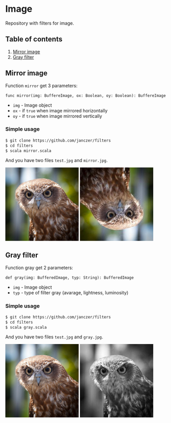 # Image

Repository with filters for image.

## Table of contents
1. [Mirror image](#mirror-image)
2. [Gray filter](#gray-filter)


## Mirror image

Function `mirror` get 3 parameters:

```
func mirror(img: BuffereImage, ox: Boolean, oy: Boolean): BuffereImage
```

- `img` - Image object
- `ox` - if `true` when image mirrored horizontally
- `oy` - if `true` when image mirrored vertically

### Simple usage

```
$ git clone https://github.com/janczer/filters
$ cd filters
$ scala mirror.scala
```

And you have two files `test.jpg` and `mirror.jpg`.

![eagle](test.jpg)
![eagle](mirror.jpg)

## Gray filter

Function gray get 2 parameters:

```
def gray(img: BufferedImage, typ: String): BufferedImage
```

- `img` - Image object
- `typ` - type of filter gray (avarage, lightness, luminosity)

### Simple usage

```
$ git clone https://github.com/janczer/filters
$ cd filters
$ scala gray.scala
```

And you have two files `test.jpg` and `gray.jpg`.

![eagle](test.jpg)
![eagle](gray.jpg)

